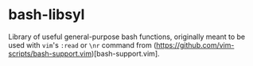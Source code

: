 # bash-libsyl

Library of useful general-purpose bash functions, originally meant to be used with `vim`'s `:read` or `\nr` command from (https://github.com/vim-scripts/bash-support.vim)[bash-support.vim].
